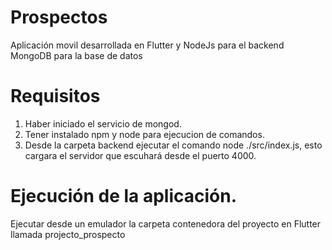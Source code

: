 # Prospectos
Aplicación movil desarrollada en Flutter y NodeJs para el backend
MongoDB para la base de datos
# Requisitos
1. Haber iniciado el servicio de mongod.
2. Tener instalado npm y node para ejecucion de comandos.
3. Desde la carpeta backend ejecutar el comando node ./src/index.js, esto cargara el servidor que escuhará desde el puerto 4000.

# Ejecución de la aplicación.
Ejecutar desde un emulador la carpeta contenedora del proyecto en Flutter llamada projecto_prospecto
